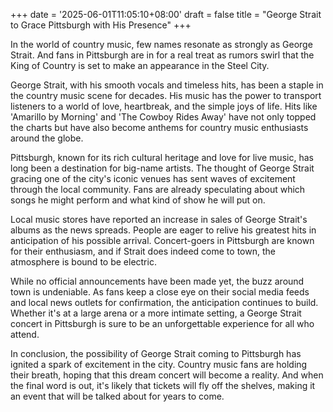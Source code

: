 +++
date = '2025-06-01T11:05:10+08:00'
draft = false
title = "George Strait to Grace Pittsburgh with His Presence"
+++

In the world of country music, few names resonate as strongly as George Strait. And fans in Pittsburgh are in for a real treat as rumors swirl that the King of Country is set to make an appearance in the Steel City. 

George Strait, with his smooth vocals and timeless hits, has been a staple in the country music scene for decades. His music has the power to transport listeners to a world of love, heartbreak, and the simple joys of life. Hits like 'Amarillo by Morning' and 'The Cowboy Rides Away' have not only topped the charts but have also become anthems for country music enthusiasts around the globe. 

Pittsburgh, known for its rich cultural heritage and love for live music, has long been a destination for big-name artists. The thought of George Strait gracing one of the city's iconic venues has sent waves of excitement through the local community. Fans are already speculating about which songs he might perform and what kind of show he will put on. 

Local music stores have reported an increase in sales of George Strait's albums as the news spreads. People are eager to relive his greatest hits in anticipation of his possible arrival. Concert-goers in Pittsburgh are known for their enthusiasm, and if Strait does indeed come to town, the atmosphere is bound to be electric. 

While no official announcements have been made yet, the buzz around town is undeniable. As fans keep a close eye on their social media feeds and local news outlets for confirmation, the anticipation continues to build. Whether it's at a large arena or a more intimate setting, a George Strait concert in Pittsburgh is sure to be an unforgettable experience for all who attend. 

In conclusion, the possibility of George Strait coming to Pittsburgh has ignited a spark of excitement in the city. Country music fans are holding their breath, hoping that this dream concert will become a reality. And when the final word is out, it's likely that tickets will fly off the shelves, making it an event that will be talked about for years to come.